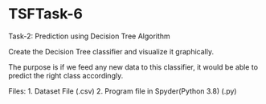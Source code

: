 # TSFTask-6
Task-2: Prediction using Decision Tree Algorithm

Create the Decision Tree classifier and visualize it graphically.

The purpose is if we feed any new data to this classifier, it would be able to predict the right class accordingly.

Files: 1. Dataset File (.csv) 
       2. Program file in Spyder(Python 3.8) (.py)
